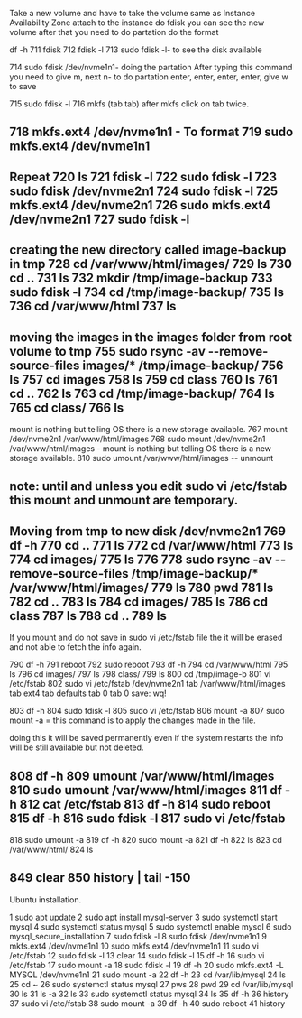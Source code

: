 Take a new volume
and have to take the volume same as Instance Availability Zone
attach to the instance
do fdisk you can see the new volume
after that you need to do partation 
do the format



df -h
  711  fdisk
  712  fdisk -l
  713  sudo fdisk -l- to see the disk available

  714  sudo fdisk /dev/nvme1n1- doing the partation
 After typing this command you need to give m, 
 next n- to do partation
 enter, enter, enter, enter, give w to save

  715  sudo fdisk -l
  716  mkfs (tab tab)
  after mkfs click on tab twice.
  
  718  mkfs.ext4 /dev/nvme1n1 - To format
  719  sudo mkfs.ext4 /dev/nvme1n1
  --------------------
Repeat
  720  ls
  721  fdisk -l
  722  sudo fdisk -l
  723  sudo fdisk /dev/nvme2n1
  724  sudo fdisk -l
  725  mkfs.ext4 /dev/nvme2n1
  726  sudo mkfs.ext4 /dev/nvme2n1
  727  sudo fdisk -l
  -----------------------------
  creating the new directory called image-backup in tmp 
  728  cd /var/www/html/images/
  729  ls
  730  cd ..
  731  ls
  732  mkdir /tmp/image-backup
  733  sudo fdisk -l
  734  cd /tmp/image-backup/
  735  ls
  736  cd /var/www/html
  737  ls
 ------------------------------
 moving the images in the images folder from root volume to tmp 
  755  sudo rsync -av --remove-source-files images/* /tmp/image-backup/
  756  ls
  757  cd images
  758  ls
  759  cd class
  760  ls
  761  cd ..
  762  ls
  763  cd /tmp/image-backup/
  764  ls
  765  cd class/
  766  ls
  ----------------------------------
mount is nothing but telling OS there is a new storage available.
  767  mount /dev/nvme2n1 /var/www/html/images
  768  sudo mount /dev/nvme2n1 /var/www/html/images - mount is nothing but telling OS there is a new storage available.
  810  sudo umount /var/www/html/images -- unmount 

  note: until and unless you edit sudo vi /etc/fstab this mount and unmount are temporary.
----------------------------------------
Moving from tmp to new disk /dev/nvme2n1
  769  df -h
  770  cd ..
  771  ls
  772  cd /var/www/html
  773  ls
  774  cd images/
  775  ls
  776 
  778  sudo rsync -av --remove-source-files /tmp/image-backup/* /var/www/html/images/
  779  ls
  780  pwd
  781  ls
  782  cd ..
  783  ls
  784  cd images/
  785  ls
  786  cd class
  787  ls
  788  cd ..
  789  ls
  ----------------------
  If you mount and do not save in sudo vi /etc/fstab file the it will be erased and not able to
  fetch the info again.

  790  df -h
  791  reboot
  792  sudo reboot
  793  df -h
  794  cd /var/www/html
  795  ls
  796  cd images/
  797  ls
  798  class/
  799  ls
  800  cd /tmp/image-b
  801  vi /etc/fstab
  802  sudo vi /etc/fstab
/dev/nvme2n1 tab /var/www/html/images tab ext4 tab defaults tab 0 tab 0
save: wq!

  803  df -h
  804  sudo fdisk -l
  805  sudo vi /etc/fstab
  806  mount -a
  807  sudo mount -a = this command is to apply the changes made in the file.

  doing this it will be saved permanently even if the system restarts the info will be still 
 available but not deleted.

  808  df -h
  809  umount /var/www/html/images
  810  sudo umount /var/www/html/images
  811  df -h
  812  cat /etc/fstab
  813  df -h
  814  sudo reboot
  815  df -h
  816  sudo fdisk -l
  817  sudo vi /etc/fstab
  ----------------------
  818  sudo umount -a
  819  df -h
  820  sudo mount -a
  821  df -h
  822  ls
  823  cd /var/www/html/
  824  ls
  
  849  clear
  850  history | tail -150
  -----------------------


Ubuntu installation.


   1  sudo apt update 
    2  sudo apt install mysql-server
    3  sudo systemctl start mysql
    4  sudo systemctl status mysql
    5  sudo systemctl enable mysql
    6  sudo mysql_secure_installation
    7  sudo fdisk -l
    8  sudo fdisk /dev/nvme1n1
    9  mkfs.ext4 /dev/nvme1n1
   10  sudo mkfs.ext4 /dev/nvme1n1
   11  sudo vi /etc/fstab
   12  sudo fdisk -l
   13  clear
   14  sudo fdisk -l
   15  df -h
   16  sudo vi /etc/fstab
   17  sudo mount -a
   18  sudo fdisk -l
   19  df -h
   20  sudo mkfs.ext4 -L MYSQL  /dev/nvme1n1
   21  sudo mount -a
   22  df -h
   23  cd /var/lib/mysql
   24  ls
   25  cd ~
   26  sudo systemctl status mysql
   27  pws
   28  pwd
   29  cd /var/lib/mysql
   30  ls
   31  ls -a
   32  ls
   33  sudo systemctl status mysql
   34  ls
   35  df -h
   36  history
   37  sudo vi /etc/fstab
   38  sudo mount -a
   39  df -h
   40  sudo reboot
   41  history